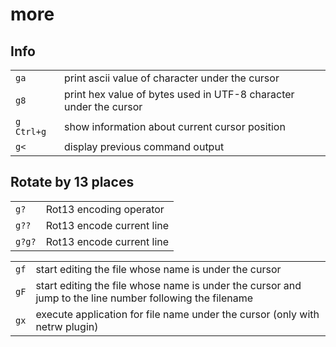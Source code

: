 # more

## Info

|            |                                                                   |
| ---------- | ----------------------------------------------------------------- |
| `ga`       | print ascii value of character under the cursor                   |
| `g8`       | print hex value of bytes used in UTF-8 character under the cursor |
| `g Ctrl+g` | show information about current cursor position                    |
| `g<`       | display previous command output                                   |

## Rotate by 13 places

|        |                           |
| ------ | ------------------------- |
| `g?`   | Rot13 encoding operator   |
| `g??`  | Rot13 encode current line |
| `g?g?` | Rot13 encode current line |

|      |                                                                                                          |
| ---- | -------------------------------------------------------------------------------------------------------- |
| `gf` | start editing the file whose name is under the cursor                                                    |
| `gF` | start editing the file whose name is under the cursor and jump to the line number following the filename |
| `gx` | execute application for file name under the cursor (only with netrw plugin)                              |

